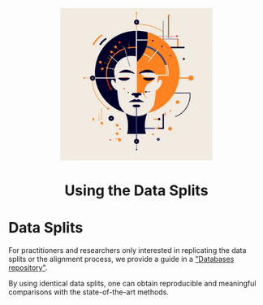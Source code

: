 <!-- PROJECT LOGO -->
<br />
<div align="center">
  <a href="https://github.com/paplhjak/Facial-Age-Estimation-Benchmark">
    <img src="logo_b.png" alt="Logo" width="300" height="300">
  </a>
  <h1 align="center">Using the Data Splits </h1>
</div>

# Data Splits

For practitioners and researchers only interested in replicating the data splits or the alignment process, we provide a guide in a ["Databases repository"](https://github.com/paplhjak/Facial-Age-Estimation-Benchmark-Databases).

By using identical data splits, one can obtain reproducible and meaningful comparisons with the state-of-the-art methods.
